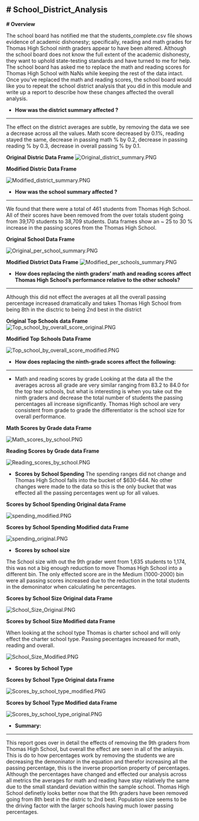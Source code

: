 **# School_District_Analysis**
------------------------------

**# Overview**

The school board has notified me that the students_complete.csv file shows evidence of academic dishonesty; specifically, reading and math grades for Thomas High School ninth graders appear to have been altered. Although the school board does not know the full extent of the academic dishonesty, they want to uphold state-testing standards and have turned to me for help. The school board has asked me to replace the math and reading scores for Thomas High School with NaNs while keeping the rest of the data intact. Once you’ve replaced the math and reading scores, the school board would like you to repeat the school district analysis that you did in this module and write up a report to describe how these changes affected the overall analysis.


- **How was the district summary affected ?**
------------------------------

The effect on the district averages are subtle, by removing the data we see a decrease across all the values.  Math score decreased by 0.1%, reading stayed the same, decrease in passing math % by 0.2, decrease in passing reading % by 0.3, decrease in overall passing % by 0.1.

**Original Distric Data Frame**
![Original_district_summary.PNG](https://github.com/Bionicbabes/School_District_Analysis/blob/main/Resources/Original_district_summary.PNG)

**Modified Distric Data Frame**

![Modified_district_summary.PNG](https://github.com/Bionicbabes/School_District_Analysis/blob/main/Resources/Modified_district_summary.PNG)




- **How was the school summary affected ?**
- ------------------------------

We found that there were a total of 461 students from Thomas High School.  All of their scores have been removed from the over totals student going from 39,170 students to 38,709 students.  Data frames show an ~ 25 to 30 % increase in the passing scores from the Thomas High School. 

**Original School Data Frame**

![Original_per_school_summary.PNG](https://github.com/Bionicbabes/School_District_Analysis/blob/main/Resources/Original_per_school_summary.PNG) 

**Modified District Data Frame**
![Modified_per_schools_summary.PNG](https://github.com/Bionicbabes/School_District_Analysis/blob/main/Resources/Modified_per_schools_summary.PNG)

- **How does replacing the ninth graders’ math and reading scores affect Thomas High School’s performance relative to the other schools?**
------------------------------

Although this did not effect the averages at all the overall passing percentage increased dramatically and takes Thomas High School from being 8th in the disctric to being 2nd best in the district
 
**Original Top Schools data Frame**
![Top_school_by_overall_score_original.PNG](https://github.com/Bionicbabes/School_District_Analysis/blob/main/Resources/Top_school_by_overall_score_original.PNG)

**Modified Top Schools Data Frame**

![Top_school_by_overall_score_modified.PNG](https://github.com/Bionicbabes/School_District_Analysis/blob/main/Resources/Top_school_by_overall_score_modified.PNG)

- **How does replacing the ninth-grade scores affect the following:**
------------------------------

- Math and reading scores by grade
Looking at the data all the the averages across all grade are very similar ranging from 83.2 to 84.0 for the top tear schools, but what is interesting is when you take out the ninth graders and decrease the total number of students the passing percentages all increase significantly.  Thomas High school are very consistent from grade to grade the differentiator is the school size for overall performance.

**Math Scores by Grade data Frame**

![Math_scores_by_school.PNG](https://github.com/Bionicbabes/School_District_Analysis/blob/main/Resources/Math_scores_by_school.PNG)

**Reading Scores by Grade data Frame**

![Reading_scores_by_school.PNG](https://github.com/Bionicbabes/School_District_Analysis/blob/main/Resources/Reading_scores_by_school.PNG)


- **Scores by School Spending**
The spending ranges did not change and Thomas High School falls into the bucket of $630-644.  No other changes were made to the data so this is the only bucket that was effected all the passing percentages went up for all values. 

**Scores by School Spending Original data Frame**

![spending_modified.PNG](https://github.com/Bionicbabes/School_District_Analysis/blob/main/Resources/spending_modified.PNG)

**Scores by School Spending Modified data Frame**

![spending_original.PNG](https://github.com/Bionicbabes/School_District_Analysis/blob/main/Resources/spending_original.PNG)

- **Scores by school size** 

The School size with out the 9th grader went from 1,635 students to 1,174, this was not a big enough reduction to move Thomas High School into a different bin.  The only effected score are in the Medium (1000-2000) bin were all passing scores increased due to the reduction in the total students in the demoninator when calculating he percentages. 

**Scores by School Size Original data Frame**

![School_Size_Original.PNG](https://github.com/Bionicbabes/School_District_Analysis/blob/main/Resources/School_Size_Original.PNG)


**Scores by School Size Modified data Frame**

When looking at the school type Thomas is charter school and will only effect the charter school type. Passing pecentages increased for math, reading and overall. 

![School_Size_Modified.PNG](https://github.com/Bionicbabes/School_District_Analysis/blob/main/Resources/School_Size_Modified.PNG)

- **Scores by School Type**

**Scores by School Type Original data Frame**

![Scores_by_school_type_modified.PNG](https://github.com/Bionicbabes/School_District_Analysis/blob/main/Resources/Scores_by_school_type_modified.PNG)

**Scores by School Type Modified data Frame**

![Scores_by_school_type_original.PNG](https://github.com/Bionicbabes/School_District_Analysis/blob/main/Resources/Scores_by_school_type_original.PNG)

- **Summary:**
------------------------------

This report goes over in detail the effects of removing the 9th graders from Thomas High School, but overall the effect are seen in all of the anlaysis.  This is do to how percentages work by removing the students we are decreasing the demoninator in the equation and therefor increasing all the passing percentage, this is the inverse proportion property of percentages.  Although the percentages have changed and effected our analysis across all metrics the averages for math and reading have stay relatively the same due to the small standard deviation within the sample school.  Thomas High School definetly looks better now that the 9th graders have been removed going from 8th best in the distric to 2nd best.  Population size seems to be the driving factor with the larger schools having much lower passing percentages.

